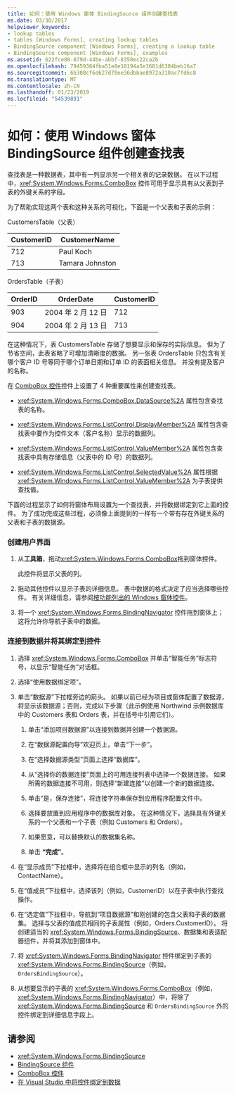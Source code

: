 ```yaml
---
title: 如何：使用 Windows 窗体 BindingSource 组件创建查找表
ms.date: 03/30/2017
helpviewer_keywords:
- lookup tables
- tables [Windows Forms], creating lookup tables
- BindingSource component [Windows Forms], creating a lookup table
- BindingSource component [Windows Forms], examples
ms.assetid: 622fce80-879d-44be-abbf-8350ec22ca2b
ms.openlocfilehash: 79459364fba51e8e10194a5e3681d6384beb16a7
ms.sourcegitcommit: 6b308cf6d627d78ee36dbbae8972a310ac7fd6c8
ms.translationtype: MT
ms.contentlocale: zh-CN
ms.lasthandoff: 01/23/2019
ms.locfileid: "54539891"
---
```

# <a name="how-to-create-a-lookup-table-with-the-windows-forms-bindingsource-component"></a>如何：使用 Windows 窗体 BindingSource 组件创建查找表
查找表是一种数据表，其中有一列显示另一个相关表的记录数据。 在以下过程中，<xref:System.Windows.Forms.ComboBox> 控件可用于显示具有从父表到子表的外键关系的字段。  
  
 为了帮助实现这两个表和这种关系的可视化，下面是一个父表和子表的示例：  
  
 CustomersTable（父表）  
  
|CustomerID|CustomerName|  
|----------------|------------------|  
|712|Paul Koch|  
|713|Tamara Johnston|  
  
 OrdersTable（子表）  
  
|OrderID|OrderDate|CustomerID|  
|-------------|---------------|----------------|  
|903|2004 年 2 月 12 日|712|  
|904|2004 年 2 月 13 日|713|  
  
 在这种情况下，表 CustomersTable 存储了想要显示和保存的实际信息。 但为了节省空间，此表省略了可增加清晰度的数据。 另一张表 OrdersTable 只包含有关哪个客户 ID 号等同于哪个订单日期和订单 ID 的表面相关信息。 并没有提及客户的名称。  
  
 在 [ComboBox 控件](../../../../docs/framework/winforms/controls/combobox-control-windows-forms.md)控件上设置了 4 种重要属性来创建查找表。  
  
-   <xref:System.Windows.Forms.ComboBox.DataSource%2A> 属性包含查找表的名称。  
  
-   <xref:System.Windows.Forms.ListControl.DisplayMember%2A> 属性包含查找表中要作为控件文本（客户名称）显示的数据列。  
  
-   <xref:System.Windows.Forms.ListControl.ValueMember%2A> 属性包含查找表中具有存储信息（父表中的 ID 号）的数据列。  
  
-   <xref:System.Windows.Forms.ListControl.SelectedValue%2A> 属性根据 <xref:System.Windows.Forms.ListControl.ValueMember%2A> 为子表提供查找值。  
  
 下面的过程显示了如何将窗体布局设置为一个查找表，并将数据绑定到它上面的控件。 为了成功完成这些过程，必须像上面提到的一样有一个带有存在外键关系的父表和子表的数据源。  
  
### <a name="to-create-the-user-interface"></a>创建用户界面  
  
1.  从**工具箱**，拖动<xref:System.Windows.Forms.ComboBox>拖到窗体控件。  
  
     此控件将显示父表的列。  
  
2.  拖动其他控件以显示子表的详细信息。 表中数据的格式决定了应当选择哪些控件。 有关详细信息，请参阅[按功能列出的 Windows 窗体控件](../../../../docs/framework/winforms/controls/windows-forms-controls-by-function.md)。  
  
3.  将一个 <xref:System.Windows.Forms.BindingNavigator> 控件拖到窗体上；这将允许你导航子表中的数据。  
  
### <a name="to-connect-to-the-data-and-bind-it-to-controls"></a>连接到数据并将其绑定到控件  
  
1.  选择 <xref:System.Windows.Forms.ComboBox> 并单击“智能任务”标志符号，以显示“智能任务”对话框。  
  
2.  选择“使用数据绑定项”。  
  
3.  单击“数据源”下拉框旁边的箭头。 如果以前已经为项目或窗体配置了数据源，将显示该数据源；否则，完成以下步骤（此示例使用 Northwind 示例数据库中的 Customers 表和 Orders 表，并在括号中引用它们）。  
  
    1.  单击“添加项目数据源”以连接到数据并创建一个数据源。  
  
    2.  在“数据源配置向导”欢迎页上，单击“下一步”。  
  
    3.  在“选择数据源类型”页面上选择“数据库”。  
  
    4.  从“选择你的数据连接”页面上的可用连接列表中选择一个数据连接。 如果所需的数据连接不可用，则选择“新建连接”以创建一个新的数据连接。  
  
    5.  单击“是，保存连接”，将连接字符串保存到应用程序配置文件中。  
  
    6.  选择要放置到应用程序中的数据库对象。 在这种情况下，选择具有外键关系的一个父表和一个子表（例如 Customers 和 Orders）。  
  
    7.  如果愿意，可以替换默认的数据集名称。  
  
    8.  单击 **“完成”**。  
  
4.  在“显示成员”下拉框中，选择将在组合框中显示的列名（例如，ContactName）。  
  
5.  在“值成员”下拉框中，选择该列（例如，CustomerID）以在子表中执行查找操作。  
  
6.  在“选定值”下拉框中，导航到“项目数据源”和刚创建的包含父表和子表的数据集。 选择与父表的值成员相同的子表属性（例如，Orders.CustomerID）。 将创建适当的 <xref:System.Windows.Forms.BindingSource>、数据集和表适配器组件，并将其添加到窗体中。  
  
7.  将 <xref:System.Windows.Forms.BindingNavigator> 控件绑定到子表的 <xref:System.Windows.Forms.BindingSource>（例如，`OrdersBindingSource`）。  
  
8.  从想要显示的子表的 <xref:System.Windows.Forms.ComboBox>（例如，<xref:System.Windows.Forms.BindingNavigator>）中，将除了 <xref:System.Windows.Forms.BindingSource> 和 `OrdersBindingSource` 外的控件绑定到详细信息字段上。  
  
## <a name="see-also"></a>请参阅
- <xref:System.Windows.Forms.BindingSource>
- [BindingSource 组件](../../../../docs/framework/winforms/controls/bindingsource-component.md)
- [ComboBox 控件](../../../../docs/framework/winforms/controls/combobox-control-windows-forms.md)
- [在 Visual Studio 中将控件绑定到数据](/visualstudio/data-tools/bind-controls-to-data-in-visual-studio)
